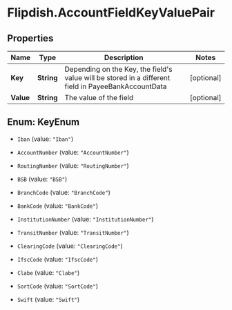 # Flipdish.AccountFieldKeyValuePair

## Properties

Name | Type | Description | Notes
------------ | ------------- | ------------- | -------------
**Key** | **String** | Depending on the Key, the field&#39;s value will be stored in a different field in PayeeBankAccountData | [optional] 
**Value** | **String** | The value of the field | [optional] 



## Enum: KeyEnum


* `Iban` (value: `"Iban"`)

* `AccountNumber` (value: `"AccountNumber"`)

* `RoutingNumber` (value: `"RoutingNumber"`)

* `BSB` (value: `"BSB"`)

* `BranchCode` (value: `"BranchCode"`)

* `BankCode` (value: `"BankCode"`)

* `InstitutionNumber` (value: `"InstitutionNumber"`)

* `TransitNumber` (value: `"TransitNumber"`)

* `ClearingCode` (value: `"ClearingCode"`)

* `IfscCode` (value: `"IfscCode"`)

* `Clabe` (value: `"Clabe"`)

* `SortCode` (value: `"SortCode"`)

* `Swift` (value: `"Swift"`)




